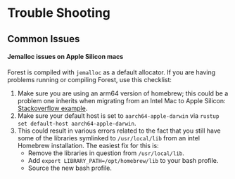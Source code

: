 # Trouble Shooting

## Common Issues

#### Jemalloc issues on Apple Silicon macs

Forest is compiled with `jemalloc` as a default allocator. If you are having
problems running or compiling Forest, use this checklist:

1. Make sure you are using an arm64 version of homebrew; this could be a problem
   one inherits when migrating from an Intel Mac to Apple Silicon:
   [Stackoverflow example](https://stackoverflow.com/a/68443301).
2. Make sure your default host is set to `aarch64-apple-darwin` via
   `rustup set default-host aarch64-apple-darwin`.
3. This could result in various errors related to the fact that you still have
   some of the libraries symlinked to `/usr/local/lib` from an intel Homebrew
   installation. The easiest fix for this is:
   - Remove the libraries in question from `/usr/local/lib`.
   - Add `export LIBRARY_PATH=/opt/homebrew/lib` to your bash profile.
   - Source the new bash profile.
